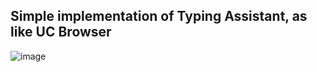 ## Simple implementation of Typing Assistant, as like UC Browser

![image](/storage/emulated/0/recordmaster/VideoEdit/tas.gif)
